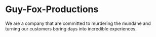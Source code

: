 # Guy-Fox-Productions
We are a company that are committed to murdering the mundane and turning our customers boring days into incredible experiences.
